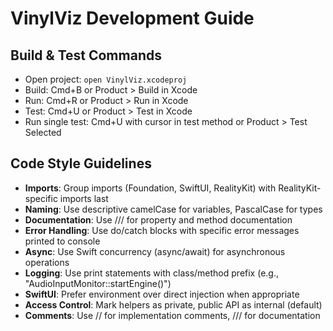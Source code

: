 # VinylViz Development Guide

## Build & Test Commands
- Open project: `open VinylViz.xcodeproj`
- Build: Cmd+B or Product > Build in Xcode
- Run: Cmd+R or Product > Run in Xcode
- Test: Cmd+U or Product > Test in Xcode
- Run single test: Cmd+U with cursor in test method or Product > Test Selected

## Code Style Guidelines
- **Imports**: Group imports (Foundation, SwiftUI, RealityKit) with RealityKit-specific imports last
- **Naming**: Use descriptive camelCase for variables, PascalCase for types
- **Documentation**: Use /// for property and method documentation
- **Error Handling**: Use do/catch blocks with specific error messages printed to console
- **Async**: Use Swift concurrency (async/await) for asynchronous operations
- **Logging**: Use print statements with class/method prefix (e.g., "AudioInputMonitor::startEngine()")
- **SwiftUI**: Prefer environment over direct injection when appropriate
- **Access Control**: Mark helpers as private, public API as internal (default)
- **Comments**: Use // for implementation comments, /// for documentation